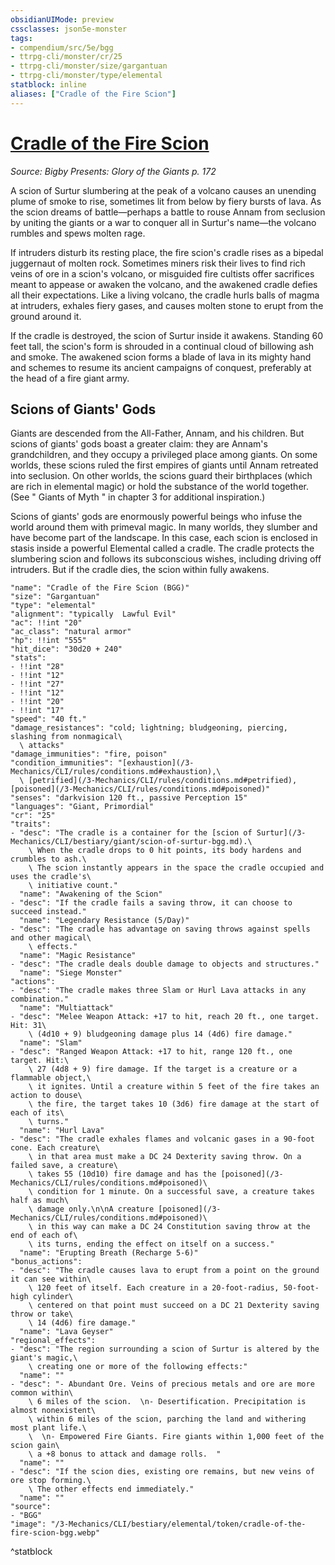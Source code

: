 ```yaml
---
obsidianUIMode: preview
cssclasses: json5e-monster
tags:
- compendium/src/5e/bgg
- ttrpg-cli/monster/cr/25
- ttrpg-cli/monster/size/gargantuan
- ttrpg-cli/monster/type/elemental
statblock: inline
aliases: ["Cradle of the Fire Scion"]
---
```

# [Cradle of the Fire Scion](3-Mechanics\CLI\bestiary\elemental/cradle-of-the-fire-scion-bgg.md)
*Source: Bigby Presents: Glory of the Giants p. 172*  

A scion of Surtur slumbering at the peak of a volcano causes an unending plume of smoke to rise, sometimes lit from below by fiery bursts of lava. As the scion dreams of battle—perhaps a battle to rouse Annam from seclusion by uniting the giants or a war to conquer all in Surtur's name—the volcano rumbles and spews molten rage.

If intruders disturb its resting place, the fire scion's cradle rises as a bipedal juggernaut of molten rock. Sometimes miners risk their lives to find rich veins of ore in a scion's volcano, or misguided fire cultists offer sacrifices meant to appease or awaken the volcano, and the awakened cradle defies all their expectations. Like a living volcano, the cradle hurls balls of magma at intruders, exhales fiery gases, and causes molten stone to erupt from the ground around it.

If the cradle is destroyed, the scion of Surtur inside it awakens. Standing 60 feet tall, the scion's form is shrouded in a continual cloud of billowing ash and smoke. The awakened scion forms a blade of lava in its mighty hand and schemes to resume its ancient campaigns of conquest, preferably at the head of a fire giant army.

## Scions of Giants' Gods

Giants are descended from the All-Father, Annam, and his children. But scions of giants' gods boast a greater claim: they are Annam's grandchildren, and they occupy a privileged place among giants. On some worlds, these scions ruled the first empires of giants until Annam retreated into seclusion. On other worlds, the scions guard their birthplaces (which are rich in elemental magic) or hold the substance of the world together. (See " Giants of Myth " in chapter 3 for additional inspiration.)

Scions of giants' gods are enormously powerful beings who infuse the world around them with primeval magic. In many worlds, they slumber and have become part of the landscape. In this case, each scion is enclosed in stasis inside a powerful Elemental called a cradle. The cradle protects the slumbering scion and follows its subconscious wishes, including driving off intruders. But if the cradle dies, the scion within fully awakens.

```statblock
"name": "Cradle of the Fire Scion (BGG)"
"size": "Gargantuan"
"type": "elemental"
"alignment": "typically  Lawful Evil"
"ac": !!int "20"
"ac_class": "natural armor"
"hp": !!int "555"
"hit_dice": "30d20 + 240"
"stats":
- !!int "28"
- !!int "12"
- !!int "27"
- !!int "12"
- !!int "20"
- !!int "17"
"speed": "40 ft."
"damage_resistances": "cold; lightning; bludgeoning, piercing, slashing from nonmagical\
  \ attacks"
"damage_immunities": "fire, poison"
"condition_immunities": "[exhaustion](/3-Mechanics/CLI/rules/conditions.md#exhaustion),\
  \ [petrified](/3-Mechanics/CLI/rules/conditions.md#petrified), [poisoned](/3-Mechanics/CLI/rules/conditions.md#poisoned)"
"senses": "darkvision 120 ft., passive Perception 15"
"languages": "Giant, Primordial"
"cr": "25"
"traits":
- "desc": "The cradle is a container for the [scion of Surtur](/3-Mechanics/CLI/bestiary/giant/scion-of-surtur-bgg.md).\
    \ When the cradle drops to 0 hit points, its body hardens and crumbles to ash.\
    \ The scion instantly appears in the space the cradle occupied and uses the cradle's\
    \ initiative count."
  "name": "Awakening of the Scion"
- "desc": "If the cradle fails a saving throw, it can choose to succeed instead."
  "name": "Legendary Resistance (5/Day)"
- "desc": "The cradle has advantage on saving throws against spells and other magical\
    \ effects."
  "name": "Magic Resistance"
- "desc": "The cradle deals double damage to objects and structures."
  "name": "Siege Monster"
"actions":
- "desc": "The cradle makes three Slam or Hurl Lava attacks in any combination."
  "name": "Multiattack"
- "desc": "Melee Weapon Attack: +17 to hit, reach 20 ft., one target. Hit: 31\
    \ (4d10 + 9) bludgeoning damage plus 14 (4d6) fire damage."
  "name": "Slam"
- "desc": "Ranged Weapon Attack: +17 to hit, range 120 ft., one target. Hit:\
    \ 27 (4d8 + 9) fire damage. If the target is a creature or a flammable object,\
    \ it ignites. Until a creature within 5 feet of the fire takes an action to douse\
    \ the fire, the target takes 10 (3d6) fire damage at the start of each of its\
    \ turns."
  "name": "Hurl Lava"
- "desc": "The cradle exhales flames and volcanic gases in a 90-foot cone. Each creature\
    \ in that area must make a DC 24 Dexterity saving throw. On a failed save, a creature\
    \ takes 55 (10d10) fire damage and has the [poisoned](/3-Mechanics/CLI/rules/conditions.md#poisoned)\
    \ condition for 1 minute. On a successful save, a creature takes half as much\
    \ damage only.\n\nA creature [poisoned](/3-Mechanics/CLI/rules/conditions.md#poisoned)\
    \ in this way can make a DC 24 Constitution saving throw at the end of each of\
    \ its turns, ending the effect on itself on a success."
  "name": "Erupting Breath (Recharge 5-6)"
"bonus_actions":
- "desc": "The cradle causes lava to erupt from a point on the ground it can see within\
    \ 120 feet of itself. Each creature in a 20-foot-radius, 50-foot-high cylinder\
    \ centered on that point must succeed on a DC 21 Dexterity saving throw or take\
    \ 14 (4d6) fire damage."
  "name": "Lava Geyser"
"regional_effects":
- "desc": "The region surrounding a scion of Surtur is altered by the giant's magic,\
    \ creating one or more of the following effects:"
  "name": ""
- "desc": "- Abundant Ore. Veins of precious metals and ore are more common within\
    \ 6 miles of the scion.  \n- Desertification. Precipitation is almost nonexistent\
    \ within 6 miles of the scion, parching the land and withering most plant life.\
    \  \n- Empowered Fire Giants. Fire giants within 1,000 feet of the scion gain\
    \ a +8 bonus to attack and damage rolls.  "
  "name": ""
- "desc": "If the scion dies, existing ore remains, but new veins of ore stop forming.\
    \ The other effects end immediately."
  "name": ""
"source":
- "BGG"
"image": "/3-Mechanics/CLI/bestiary/elemental/token/cradle-of-the-fire-scion-bgg.webp"
```
^statblock